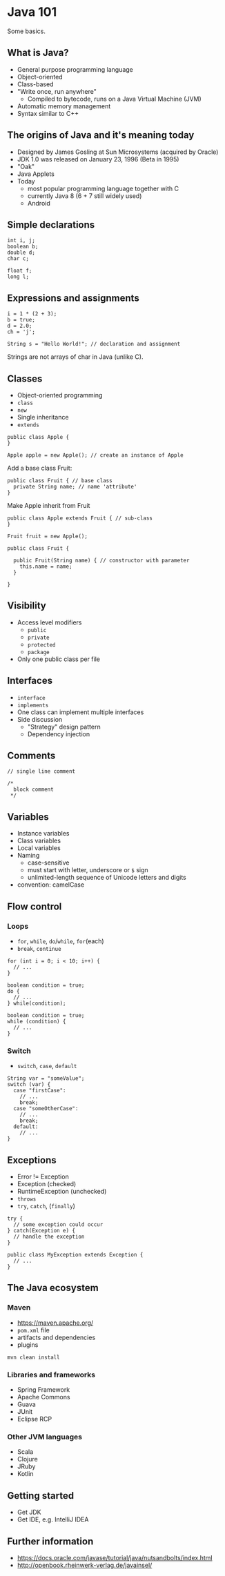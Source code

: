 # Java 101
Some basics.

## What is Java?

* General purpose programming language
* Object-oriented
* Class-based
* "Write once, run anywhere"
    * Compiled to bytecode, runs on a Java Virtual Machine (JVM)
* Automatic memory management
* Syntax similar to C++

## The origins of Java and it's meaning today

* Designed by James Gosling at Sun Microsystems (acquired by Oracle)
* JDK 1.0 was released on January 23, 1996 (Beta in 1995)
* "Oak"
* Java Applets
* Today
    * most popular programming language together with C
    * currently Java 8 (6 + 7 still widely used)
    * Android

## Simple declarations

```
int i, j;
boolean b;
double d;
char c;
```

```
float f;
long l;
```

## Expressions and assignments

```
i = 1 * (2 + 3);
b = true;
d = 2.0;
ch = 'j';
```

```
String s = "Hello World!"; // declaration and assignment
```
Strings are not arrays of char in Java (unlike C).

## Classes

* Object-oriented programming
* `class`
* `new`
* Single inheritance
* `extends`

```
public class Apple {
}
```

```
Apple apple = new Apple(); // create an instance of Apple
```

Add a base class Fruit:
```
public class Fruit { // base class
  private String name; // name 'attribute'
}
```

Make Apple inherit from Fruit
```
public class Apple extends Fruit { // sub-class
}
```

```
Fruit fruit = new Apple();
```

```
public class Fruit {

  public Fruit(String name) { // constructor with parameter
    this.name = name;
  }

}
```


## Visibility

* Access level modifiers
    * `public`
    * `private`
    * `protected`
    * `package`
* Only one public class per file

## Interfaces

* `interface`
* `implements`
* One class can implement multiple interfaces
* Side discussion
    * "Strategy" design pattern
    * Dependency injection

## Comments

```
// single line comment
```

```
/*
  block comment 
 */
```

## Variables

* Instance variables
* Class variables
* Local variables
* Naming
    * case-sensitive
    * must start with letter, underscore or `$` sign
    * unlimited-length sequence of Unicode letters and digits
* convention: camelCase

## Flow control

### Loops

* `for`, `while`, `do`/`while`, `for`(each)
* `break`, `continue`

```
for (int i = 0; i < 10; i++) {
  // ...
}
```

```
boolean condition = true;
do {
  // ...
} while(condition);
```

```
boolean condition = true;
while (condition) {
  // ...
}
```

### Switch

* `switch`, `case`, `default`

```
String var = "someValue";
switch (var) {
  case "firstCase":
    // ...
    break;
  case "someOtherCase":
    // ...
    break;
  default:
    // ...
}
```

## Exceptions

* Error != Exception
* Exception (checked)
* RuntimeException (unchecked)
* `throws`
* `try`, `catch`, (`finally`)

```
try {
  // some exception could occur
} catch(Exception e) {
  // handle the exception
}
```

```
public class MyException extends Exception {
  // ...
}
```

## The Java ecosystem

### Maven
* https://maven.apache.org/
* `pom.xml` file
* artifacts and dependencies
* plugins

```
mvn clean install
```

### Libraries and frameworks

* Spring Framework
* Apache Commons
* Guava
* JUnit
* Eclipse RCP

### Other JVM languages

* Scala
* Clojure
* JRuby
* Kotlin

## Getting started

* Get JDK
* Get IDE, e.g. IntelliJ IDEA

## Further information

* https://docs.oracle.com/javase/tutorial/java/nutsandbolts/index.html
* http://openbook.rheinwerk-verlag.de/javainsel/
